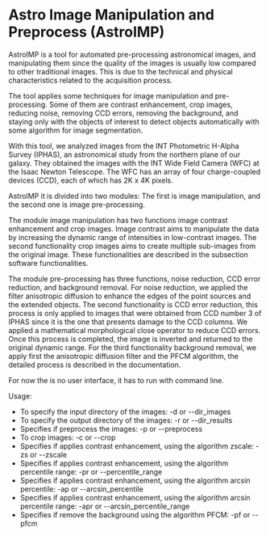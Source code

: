 # Astro Image Manipulation and Preprocess (AstroIMP)

AstroIMP is a tool for automated pre-processing astronomical images, and manipulating them since the quality of the images is usually low compared to other traditional images. This is due to the technical and physical characteristics related to the acquisition process. 

The tool applies some techniques for image manipulation and pre-processing. Some of them are contrast enhancement, crop images, reducing noise, removing CCD errors, removing the background, and staying only with the objects of interest to detect objects automatically with some algorithm for image segmentation. 

With this tool, we analyzed images from the INT Photometric H-Alpha Survey (IPHAS), an astronomical study from the northern plane of our galaxy. They obtained the images with the INT Wide Field Camera (WFC) at the Isaac Newton Telescope. The WFC has an array of four charge-coupled devices (CCD), each of which has 2K x 4K pixels.

AstroIMP it is divided into two modules: The first is image manipulation, and the second one is image pre-processing.  

The module image manipulation has two functions image contrast enhancement and crop images. Image contrast aims to manipulate the data by increasing the dynamic range of intensities in low-contrast images. The second functionality crop images aims to create multiple sub-images from the original image. These functionalities are described in the subsection software functionalities. 

The module pre-processing has three functions, noise reduction, CCD error reduction, and background removal. For noise reduction, we applied the filter anisotropic diffusion to enhance the edges of the point sources and the extended objects. The second functionality is CCD error reduction, this process is only applied to images that were obtained from CCD number 3 of IPHAS since it is the one that presents damage to the CCD columns. We applied a mathematical morphological close operator to reduce CCD errors. Once this process is completed, the image is inverted and returned to the original dynamic range. For the third functionality background removal, we apply first the anisotropic diffusion filter and the PFCM algorithm, the detailed process is described in the documentation.

For now the is no user interface, it has to run with command line.

Usage:

- To specify the input directory of the images: -d or --dir_images
- To specify the output directory of the images: -r or --dir_results
- Specifies if preprocess the images: -p or --preprocess
- To crop images: -c or --crop
- Specifies if applies contrast enhancement, using the algorithm zscale: -zs or --zscale
- Specifies if applies contrast enhancement, using the algorithm percentile range: -pr or --percentile_range
- Specifies if applies contrast enhancement, using the algorithm arcsin percentile: -ap or --arcsin_percentile
- Specifies if applies contrast enhancement, using the algorithm arcsin percentile range: -apr or --arcsin_percentile_range
- Specifies if remove the background using the algorithm PFCM: -pf or --pfcm





